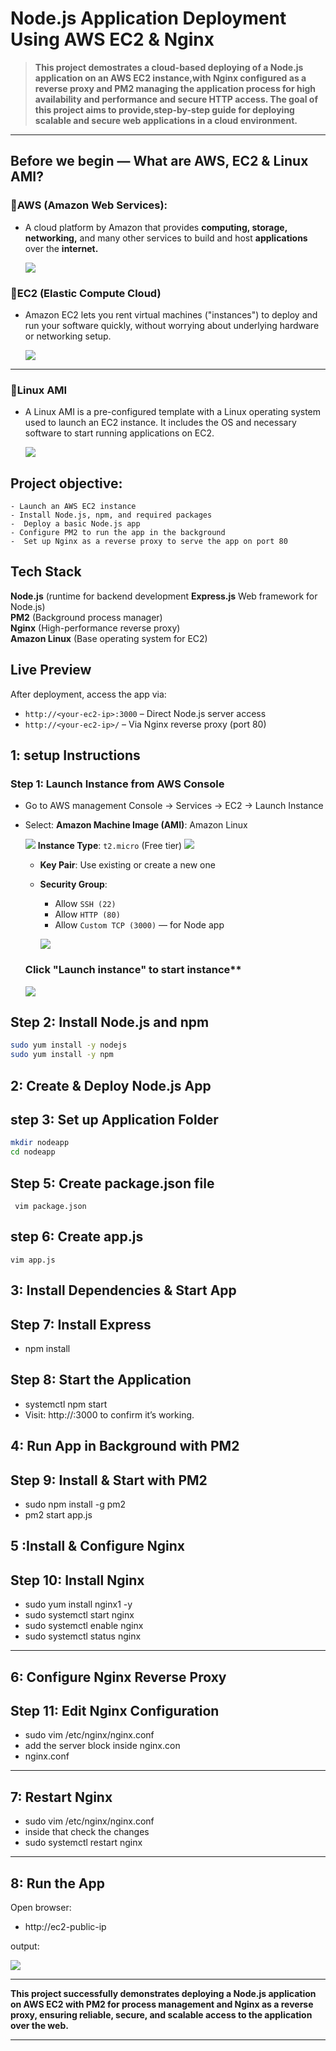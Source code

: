 # Node.js Application Deployment Using AWS EC2 & Nginx


>**This project demostrates a cloud-based deploying of a Node.js application on an AWS EC2 instance,with Nginx configured as a reverse proxy and PM2 managing the application process for high availability and performance and secure HTTP access.
The goal of this project aims to provide,step-by-step guide for deploying scalable and secure web applications in a cloud environment.**

---

##  Before we begin  — What are AWS, EC2 & Linux AMI?

### 🔹AWS (Amazon Web Services):
- A cloud platform by Amazon that provides **computing, storage, networking,** and many other services to build and host **applications** over the **internet.**

  ![](./images/images.png)

###  🔹EC2 (Elastic Compute Cloud)
- Amazon EC2 lets you rent virtual machines ("instances")    to deploy and run your software quickly, without worrying about underlying hardware or networking setup.

  ![](./images/download%20(1).jpeg)

---

### 🔹Linux AMI
* A Linux AMI is a pre-configured template with a Linux operating system used to launch an EC2 instance. It includes the OS and necessary software to start running applications on EC2.

  ![](./images/download.png)



## Project objective:
```
- Launch an AWS EC2 instance
- Install Node.js, npm, and required packages
-  Deploy a basic Node.js app
- Configure PM2 to run the app in the background
-  Set up Nginx as a reverse proxy to serve the app on port 80
```

## Tech Stack



 **Node.js** (runtime for backend development
 **Express.js** Web framework for Node.js)                   
 **PM2**        (Background process manager)    
 **Nginx**      (High-performance reverse proxy)             
 **Amazon Linux** (Base operating system for EC2)

## Live Preview

After deployment, access the app via:

- `http://<your-ec2-ip>:3000` – Direct Node.js server access  
- `http://<your-ec2-ip>/` – Via Nginx reverse proxy (port 80)

## 1: setup Instructions

### Step 1: Launch Instance from AWS Console
- Go to AWS management Console → Services → EC2 → Launch Instance
- Select:
   **Amazon Machine Image (AMI)**: Amazon Linux 

  ![](./images/img%20ami.png)
   **Instance Type**: `t2.micro` (Free tier)
   ![](./images/instance%20type.png)
  - **Key Pair**: Use existing or create a new one
  - **Security Group**:
    - Allow `SSH (22)`
    - Allow `HTTP (80)`
    - Allow `Custom TCP (3000)` — for Node app

    ![](./images/Screenshot%201.jpg)


   ### Click "Launch instance" to start instance**

    ![](./images/Screenshot%202025-07-13%20152001.png)

## Step 2: Install Node.js and npm
```bash
sudo yum install -y nodejs
sudo yum install -y npm
```
 ## 2: Create & Deploy Node.js App

## step 3: Set up Application Folder
```bash
mkdir nodeapp
cd nodeapp
```
## Step 5: Create package.json file
```
 vim package.json
```
## step 6: Create app.js
```
vim app.js
```

## 3: Install Dependencies & Start App
## Step 7: Install Express

- npm install

## Step 8: Start the Application

- systemctl npm start
- Visit: http://<ec2-ip>:3000 to confirm it’s working.

## 4: Run App in Background with PM2
## Step 9: Install & Start with PM2

- sudo npm install -g pm2
- pm2 start app.js

## 5 :Install & Configure Nginx
## Step 10: Install Nginx

- sudo yum install nginx1 -y
- sudo systemctl start nginx
- sudo systemctl enable nginx
- sudo systemctl status nginx
---

## 6: Configure Nginx Reverse Proxy
## Step 11: Edit Nginx Configuration
- sudo vim /etc/nginx/nginx.conf
- add the server block inside nginx.con
- nginx.conf
---

## 7: Restart Nginx

- sudo vim /etc/nginx/nginx.conf
- inside that check the changes
- sudo systemctl restart nginx
---
## 8: Run the App
Open browser:

- http://ec2-public-ip

output:

  ![](./images/Screenshot%202.jpg)


---

**This project successfully demonstrates deploying a Node.js application on AWS EC2 with PM2 for process management and Nginx as a reverse proxy, ensuring reliable, secure, and scalable access to the application over the web.**

---



